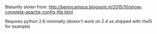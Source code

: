 Blatantly stolen from:
http://benincampus.blogspot.nl/2015/10/show-complete-apache-config-file.html

Requires python 2.6 minimally (doesn't work on 2.4 as shipped with rhel5 for example)
